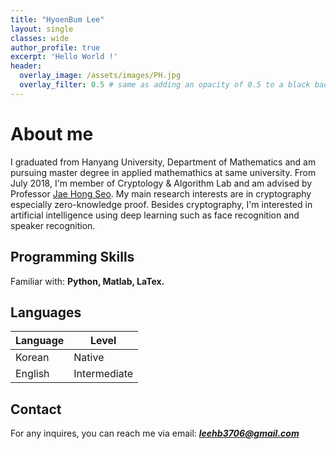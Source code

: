 ```yaml
---
title: "HyoenBum Lee"
layout: single
classes: wide
author_profile: true
excerpt: 'Hello World !'
header:
  overlay_image: /assets/images/PH.jpg
  overlay_filter: 0.5 # same as adding an opacity of 0.5 to a black background
---
```


# About me

I graduated from Hanyang University, Department of Mathematics and am pursuing master degree in applied mathemathics at same university. From July 2018, I'm member of Cryptology & Algorithm Lab and am advised by Professor [Jae Hong Seo](https://sites.google.com/site/jhsbhs/). My main research interests are in cryptography especially zero-knowledge proof. Besides cryptography, I'm interested in artificial intelligence using deep learning such as face recognition and speaker recognition.

## Programming Skills

Familiar with: **Python, Matlab, LaTex.**

## Languages

| Language | Level  |
|----------|--------|
| Korean   | Native |
| English  | Intermediate |

## Contact

For any inquires, you can reach me via email: **_[leehb3706@gmail.com](mailto:leehb3706@gmail.com)_**